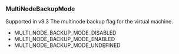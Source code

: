 ### MultiNodeBackupMode
Supported in v9.3
  The multinode backup flag for the virtual machine.

- MULTI_NODE_BACKUP_MODE_DISABLED
- MULTI_NODE_BACKUP_MODE_ENABLED
- MULTI_NODE_BACKUP_MODE_UNDEFINED
